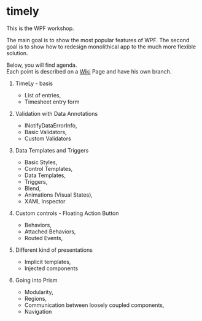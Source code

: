 # timely
This is the WPF workshop.

The main goal is to show the most popular features of WPF.
The second goal is to show how to redesign monolithical app to the much more flexible solution.

Below, you will find agenda. <br />
Each point is described on a [Wiki](https://github.com/SeRgI1982/timelyWorkshop/wiki) Page and have his own branch. 

1. TimeLy - basis
    - List of entries,
    - Timesheet entry form

2. Validation with Data Annotations
    - INotifyDataErrorInfo,
    - Basic Validators,
    - Custom Validators

3. Data Templates and Triggers
    - Basic Styles,
    - Control Templates,
    - Data Templates,
    - Triggers,
    - Blend,
    - Animations (Visual States),
    - XAML Inspector

4. Custom controls - Floating Action Button
   - Behaviors,
   - Attached Behaviors,
   - Routed Events,

5. Different kind of presentations
   - Implicit templates,
   - Injected components

6. Going into Prism
   - Modularity,
   - Regions,
   - Communication between loosely coupled components,
   - Navigation

